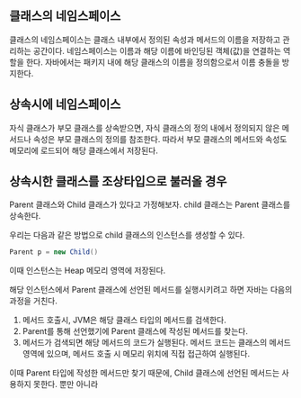 
## 클래스의 네임스페이스
클래스의 네임스페이스는 클래스 내부에서 정의된 속성과 메서드의 이름을 저장하고 관리하는 공간이다.
네임스페이스는 이름과 해당 이름에 바인딩된 객체(값)을 연결하는 역할을 한다.
자바에서는 패키지 내에 해당 클래스의 이름을 정의함으로서 이름 충돌을 방지한다.


## 상속시에 네임스페이스
자식 클래스가 부모 클래스를 상속받으면, 자식 클래스의 정의 내에서 정의되지 않은 메서드나 속성은 부모 클래스의 정의를 참조한다.
따라서 부모 클래스의 메서드와 속성도 메모리에 로드되어 해당 클래스에서 저장된다.

## 상속시한 클래스를 조상타입으로 불러올 경우

Parent 클래스와 Child 클래스가 있다고 가정해보자.
child 클래스는 Parent 클래스를 상속한다.

우리는 다음과 같은 방법으로 child 클래스의 인스턴스를 생성할 수 있다.

```java
Parent p = new Child()
```
이때 인스턴스는 Heap 메모리 영역에 저장된다.

해당 인스턴스에서 Parent 클래스에 선언된 메서드를 실행시키려고 하면 자바는 다음의 과정을 거친다.

1. 메서드 호출시, JVM은 해당 클래스 타입의 메서드를 검색한다.
2. Parent를 통해 선언했기에 Parent 클래스에 작성된 메서드를 찾는다.
3. 메서드가 검색되면 해당 메서드의 코드가 실행된다. 메서드 코드는 클래스의 메서드 영역에 있으며, 메서드 호출 시 메모리 위치에 직접 접근하여 실행된다.

이때 Parent 타입에 작성한 메서드만 찾기 때문에, Child 클래스에 선언된 메서드는 사용하지 못한다.
뿐만 아니라 